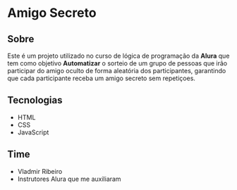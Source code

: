 <h1>Amigo Secreto</h1>
<h2>Sobre</h2>
<p>Este é um projeto utilizado no curso de lógica de programação da <strong>Alura</strong> que tem como objetivo <strong>Automatizar</strong> o sorteio de um grupo de pessoas que irão participar do amigo oculto de forma aleatória dos participantes, garantindo
que cada participante receba um amigo secreto sem repetiçoes. </p>
<h2>Tecnologias</h2>
<ul>
  <li>HTML</li>
  <li>CSS</li>
  <li>JavaScript</li>
</ul>
<h2>Time</h2>
<ul>
  <li>Vladmir Ribeiro</li>
  <li>Instrutores Alura que me auxiliaram</li>
</ul>
